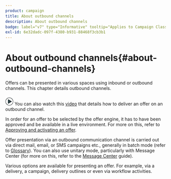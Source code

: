 ```yaml
---
product: campaign
title: About outbound channels
description: About outbound channels
badge: label="v7" type="Informative" tooltip="Applies to Campaign Classic v7 only"
exl-id: 6e32dadc-097f-4380-b931-88468f3cb3b1
---
```

# About outbound channels{#about-outbound-channels}



Offers can be presented in various spaces using inbound or outbound channels. This chapter details outbound channels.

![](assets/do-not-localize/how-to-video.png) You can also watch this [video](https://helpx.adobe.com/campaign/classic/how-to/deliver-an-offer-on-outbound-channel-in-acv6.html?playlist=/ccx/v1/collection/product/campaign/classic/segment/digital-marketers/explevel/intermediate/applaunch/get-started/collection.ccx.js&ref=helpx.adobe.com) that details how to deliver an offer on an outbound channel.

In order for an offer to be selected by the offer engine, it has to have been approved and be available in a live environment. For more on this, refer to [Approving and activating an offer](../../interaction/using/approving-and-activating-an-offer.md).

Offer presentation via an outbound communication channel is carried out via direct mail, email, or SMS campaigns etc., generally in batch mode (refer to [Glossary](../../interaction/using/i-glossary.md)). You can also use unitary mode, particularly with Message Center (for more on this, refer to the [Message Center](../../message-center/using/about-transactional-messaging.md) guide).

Various options are available for presenting an offer. For example, via a delivery, a campaign, delivery outlines or even via workflow activities.
